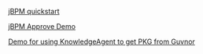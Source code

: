 
[jBPM quickstart](https://github.com/kylinsoong/jBPM-Drools-Example/blob/master/jbpm/jbpm-quickstarts.asciidoc)

[jBPM Approve Demo](https://github.com/kylinsoong/jBPM-Drools-Example/blob/master/docs/jBPM-approve.asciidoc)

[Demo for using KnowledgeAgent to get PKG from Guvnor](https://community.jboss.org/wiki/DemoForUsingKnowledgeAgentToGetPKGFromGuvnor)

